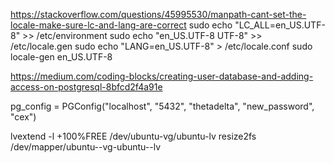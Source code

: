 https://stackoverflow.com/questions/45995530/manpath-cant-set-the-locale-make-sure-lc-and-lang-are-correct
sudo echo "LC_ALL=en_US.UTF-8" >> /etc/environment
sudo echo "en_US.UTF-8 UTF-8" >> /etc/locale.gen
sudo echo "LANG=en_US.UTF-8" > /etc/locale.conf
sudo locale-gen en_US.UTF-8

https://medium.com/coding-blocks/creating-user-database-and-adding-access-on-postgresql-8bfcd2f4a91e

pg_config = PGConfig("localhost", "5432", "thetadelta", "new_password", "cex")

lvextend -l +100%FREE /dev/ubuntu-vg/ubuntu-lv
resize2fs /dev/mapper/ubuntu--vg-ubuntu--lv
